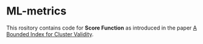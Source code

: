 # ML-metrics

This rository contains code for **Score Function** as introduced in the paper [A Bounded Index for Cluster Validity](https://pdfs.semanticscholar.org/9701/405b0d601e169636a2541940a070087acd5b.pdf).
